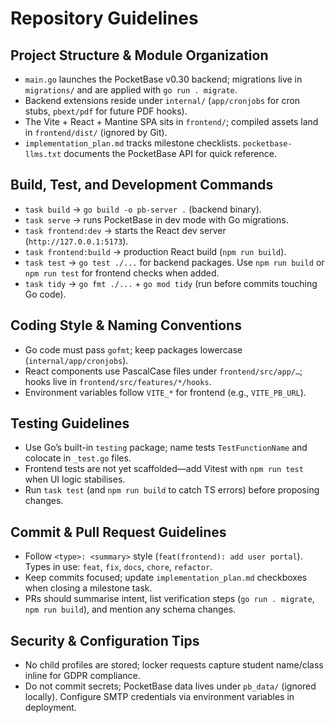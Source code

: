 # Repository Guidelines

## Project Structure & Module Organization
- `main.go` launches the PocketBase v0.30 backend; migrations live in `migrations/` and are applied with `go run . migrate`.
- Backend extensions reside under `internal/` (`app/cronjobs` for cron stubs, `pbext/pdf` for future PDF hooks).
- The Vite + React + Mantine SPA sits in `frontend/`; compiled assets land in `frontend/dist/` (ignored by Git).
- `implementation_plan.md` tracks milestone checklists. `pocketbase-llms.txt` documents the PocketBase API for quick reference.

## Build, Test, and Development Commands
- `task build` → `go build -o pb-server .` (backend binary).
- `task serve` → runs PocketBase in dev mode with Go migrations.
- `task frontend:dev` → starts the React dev server (`http://127.0.0.1:5173`).
- `task frontend:build` → production React build (`npm run build`).
- `task test` → `go test ./...` for backend packages. Use `npm run build` or `npm run test` for frontend checks when added.
- `task tidy` → `go fmt ./...` + `go mod tidy` (run before commits touching Go code).

## Coding Style & Naming Conventions
- Go code must pass `gofmt`; keep packages lowercase (`internal/app/cronjobs`).
- React components use PascalCase files under `frontend/src/app/…`; hooks live in `frontend/src/features/*/hooks`.
- Environment variables follow `VITE_*` for frontend (e.g., `VITE_PB_URL`).

## Testing Guidelines
- Use Go’s built-in `testing` package; name tests `TestFunctionName` and colocate in `_test.go` files.
- Frontend tests are not yet scaffolded—add Vitest with `npm run test` when UI logic stabilises.
- Run `task test` (and `npm run build` to catch TS errors) before proposing changes.

## Commit & Pull Request Guidelines
- Follow `<type>: <summary>` style (`feat(frontend): add user portal`). Types in use: `feat`, `fix`, `docs`, `chore`, `refactor`.
- Keep commits focused; update `implementation_plan.md` checkboxes when closing a milestone task.
- PRs should summarise intent, list verification steps (`go run . migrate`, `npm run build`), and mention any schema changes.

## Security & Configuration Tips
- No child profiles are stored; locker requests capture student name/class inline for GDPR compliance.
- Do not commit secrets; PocketBase data lives under `pb_data/` (ignored locally). Configure SMTP credentials via environment variables in deployment.
